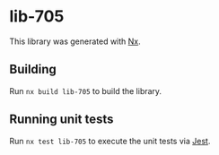 # lib-705

This library was generated with [Nx](https://nx.dev).

## Building

Run `nx build lib-705` to build the library.

## Running unit tests

Run `nx test lib-705` to execute the unit tests via [Jest](https://jestjs.io).
